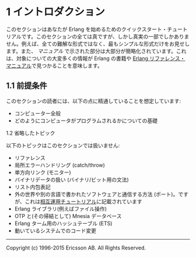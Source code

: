 # 1 イントロダクション

このセクションはあなたが Erlang を始めるためのクイックスタート・チュートリアルです。このセクションの全ては真ですが、しかし真実の一部でしかありません。例えば、全ての難解な形式ではなく、最もシンプルな形式だけをお見せします。また、 *マニュアル* で示された部分は大部分が簡略化されています。これは、対象についての大変多くの情報が Erlang の書籍や [Erlang リファレンス・マニュアル](http://erlang.org/doc/reference_manual/introduction.html#erlang%20ref%20manual)で見つかることを意味します。

## 1.1 前提条件

このセクションの読者には、以下の点に精通していることを想定しています:

* コンピューター全般
* どのようにコンピュータがプログラムされるかについての基礎

1.2 省略したトピック

以下のトピックはこのセクションでは扱いません:

* リファレンス
* 局所エラーハンドリング (catch/throw)
* 単方向リンク (モニター)
* バイナリデータの扱い (バイナリ/ビット用の文法)
* リスト内包表記
* 外の世界や別の言語で書かれたソフトウェアと通信する方法 (ポート)。ですが、これは[相互運用チュートリアル](http://erlang.org/doc/tutorial/introduction.html#interoperability%20tutorial)に記載されています
* Erlang ライブラリ(例えばファイル操作)
* OTP と(その帰結として) Mnesia データベース
* Erlang ターム用のハッシュテーブル (ETS)
* 動いているシステムでのコード変更

----

Copyright (c) 1996-2015 Ericsson AB. All Rights Reserved.